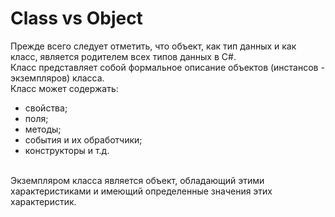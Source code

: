 # Class vs Object

Прежде всего следует отметить, что объект, как тип данных и как класс, является родителем всех типов данных в C#. <br>
Класс представляет собой формальное описание объектов (инстансов - экземпляров) класса.<br>
Класс может содержать:
- свойства;
- поля;
- методы;
- события и их обработчики;
- конструкторы и т.д.
<br>
Экземпляром класса является объект, обладающий этими характеристиками и имеющий определенные значения этих характеристик.
